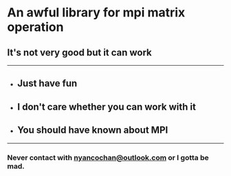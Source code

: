 # An awful library for mpi matrix operation

## It's not very good but it can work

---
 + ## Just have fun
 
 
 + ## I don't care whether you can work with it

 
 + ## You should have known about MPI

---

### Never contact with <nyancochan@outlook.com> or I gotta be mad.

